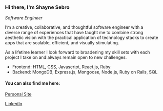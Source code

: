 ### Hi there, I'm Shayne Sebro 

*Software Engineer*

I’m a creative, collaborative, and thoughtful software engineer with a diverse range of experiences that have taught me to combine strong aesthetic vision with the practical application of technology stacks to create apps that are scalable, efficient, and visually stimulating.

As a lifetime learner I look forward to broadening my skill sets with each project I take on and always remain open to new challenges. 

* Frontend: HTML, CSS, Javascript, React.js, Ruby
* Backend: MongoDB, Express.js, Mongoose, Node.js, Ruby on Rails, SQL

#### You can also find me here:
[Personal Site](http://shaynesebro.surge.sh/)

[LinkedIn](https://www.linkedin.com/in/shaynesebro/)
